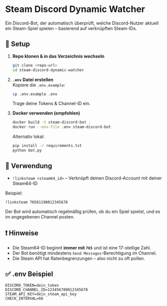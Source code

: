 # Steam Discord Dynamic Watcher

Ein Discord-Bot, der automatisch überprüft, welche Discord-Nutzer aktuell ein Steam-Spiel spielen – basierend auf verknüpften Steam-IDs.

## 🔧 Setup

1. **Repo klonen & in das Verzeichnis wechseln**  
   ```bash
   git clone <repo-url>
   cd steam-discord-dynamic-watcher
   ```

2. **`.env` Datei erstellen**  
   Kopiere die `.env.example`:
   ```bash
   cp .env.example .env
   ```
   Trage deine Tokens & Channel-ID ein.

3. **Docker verwenden (empfohlen)**  
   ```bash
   docker build -t steam-discord-bot .
   docker run --env-file .env steam-discord-bot
   ```

   Alternativ lokal:
   ```bash
   pip install -r requirements.txt
   python bot.py
   ```

## 💬 Verwendung

- `!linksteam <steam64_id>` – Verknüpft deinen Discord-Account mit deiner Steam64-ID

Beispiel:
```
!linksteam 76561198012345678
```

Der Bot wird automatisch regelmäßig prüfen, ob du ein Spiel spielst, und es im angegebenen Channel posten.

## ❗ Hinweise

- Die Steam64-ID beginnt **immer mit `765`** und ist eine 17-stellige Zahl.
- Der Bot benötigt mindestens `Send Messages`-Berechtigung im Channel.
- Die Steam API hat Ratenbegrenzungen – also nicht zu oft pollen.

## ✅ .env Beispiel

```env
DISCORD_TOKEN=dein_token
DISCORD_CHANNEL_ID=123456789012345678
STEAM_API_KEY=dein_steam_api_key
CHECK_INTERVAL=60
```

